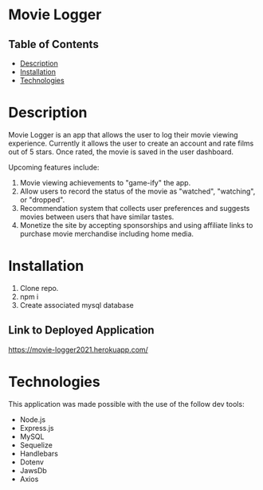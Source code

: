 # Movie Logger

## Table of Contents
- [Description](#description)
- [Installation](#installation)
- [Technologies](#technologies)

# Description

Movie Logger is an app that allows the user to log their movie viewing experience. Currently it allows the user to create an account and rate films out of 5 stars. Once rated, the movie is saved in the user dashboard.

Upcoming features include: 

1. Movie viewing achievements to "game-ify" the app.
2. Allow users to record the status of the movie as "watched", "watching", or "dropped".
3. Recommendation system that collects user preferences and suggests movies between users that have similar tastes.
4. Monetize the site by accepting sponsorships and using affiliate links to purchase movie merchandise including home media. 


# Installation

1. Clone repo.
2. npm i
3. Create associated mysql database

## Link to Deployed Application
https://movie-logger2021.herokuapp.com/

# Technologies
This application was made possible with the use of the follow dev tools:
* Node.js
* Express.js
* MySQL
* Sequelize
* Handlebars
* Dotenv
* JawsDb
* Axios
